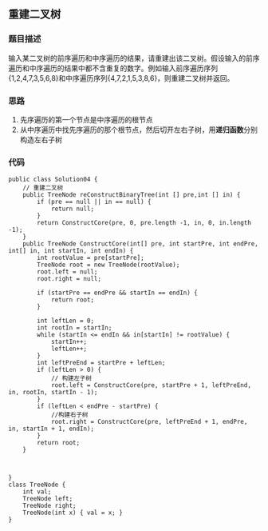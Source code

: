 ## 重建二叉树
### 题目描述
输入某二叉树的前序遍历和中序遍历的结果，请重建出该二叉树。假设输入的前序遍历和中序遍历的结果中都不含重复的数字。例如输入前序遍历序列{1,2,4,7,3,5,6,8}和中序遍历序列{4,7,2,1,5,3,8,6}，则重建二叉树并返回。

### 思路
1. 先序遍历的第一个节点是中序遍历的根节点
2. 从中序遍历中找先序遍历的那个根节点，然后切开左右子树，用**递归函数**分别构造左右子树

### 代码
    public class Solution04 {
    	// 重建二叉树
        public TreeNode reConstructBinaryTree(int [] pre,int [] in) {
            if (pre == null || in == null) {
            	return null;
            }
            return ConstructCore(pre, 0, pre.length -1, in, 0, in.length -1);
        }
    	public TreeNode ConstructCore(int[] pre, int startPre, int endPre, int[] in, int startIn, int endIn) {
    		int rootValue = pre[startPre];
    		TreeNode root = new TreeNode(rootValue);
    		root.left = null;
    		root.right = null;
    		
    		if (startPre == endPre && startIn == endIn) {
    			return root;
    		}
    		
    		int leftLen = 0;
    		int rootIn = startIn;
    		while (startIn <= endIn && in[startIn] != rootValue) {
    			startIn++;
    			leftLen++;
    		}
    		int leftPreEnd = startPre + leftLen;
    		if (leftLen > 0) {
    			// 构建左子树
    			root.left = ConstructCore(pre, startPre + 1, leftPreEnd, in, rootIn, startIn - 1);
    		}
    		if (leftLen < endPre - startPre) {
    			//构建右子树
    			root.right = ConstructCore(pre, leftPreEnd + 1, endPre, in, startIn + 1, endIn);
    		}
    		return root;
    	}
    	
    
    
    }
    class TreeNode {
    	int val;
    	TreeNode left;
    	TreeNode right;
    	TreeNode(int x) { val = x; }
    }
